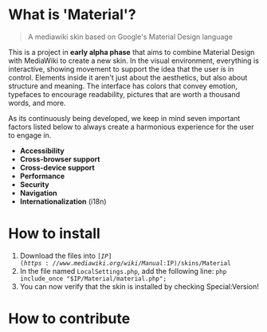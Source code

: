 # What is 'Material'?
> A mediawiki skin based on Google's Material Design language

This is a project in **early alpha phase** that aims to combine Material Design with MediaWiki to create a new skin. In the visual environment, everything is interactive, showing movement to support the idea that the user is in control. Elements inside it aren't just about the aesthetics, but also about structure and meaning. The interface has colors that convey emotion, typefaces to encourage readability, pictures that are worth a thousand words, and more. 

As its continuously being developed, we keep in mind seven important factors listed below to always create a harmonious experience for the user to engage in. 
- **Accessibility**  
- **Cross-browser support**
- **Cross-device support**
- **Performance**
- **Security**
- **Navigation**
- **Internationalization** (i18n)

# How to install
1. Download the files into <code>[$IP](https://www.mediawiki.org/wiki/Manual:$IP)/skins/Material</code>
2. In the file named <code>LocalSettings.php</code>, add the following line: ```php include_once "$IP/Material/material.php";```
3. You can now verify that the skin is installed by checking Special:Version!

# How to contribute

